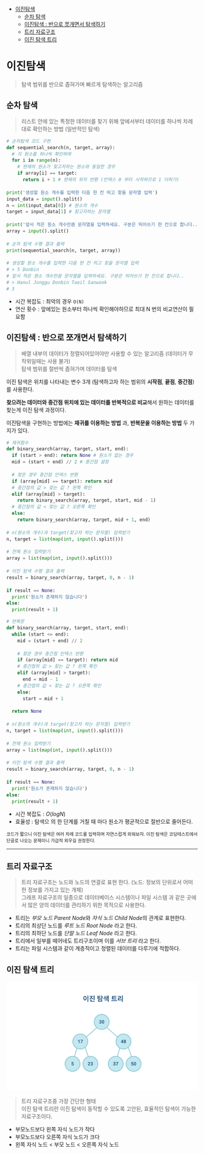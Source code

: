 - [이진탐색](#이진탐색)
  - [순차 탐색](#순차-탐색)
  - [이진탐색 : 반으로 쪼개면서 탐색하기](#이진탐색--반으로-쪼개면서-탐색하기)
  - [트리 자료구조](#트리-자료구조)
  - [이진 탐색 트리](#이진-탐색-트리)


# 이진탐색
> 탐색 범위를 반으로 좁혀가며 빠르게 탐색하는 알고리즘

## 순차 탐색
> 리스트 안에 있는 특정한 데이터를 찾기 위해 앞에서부터 데이터를 하나씩 차례대로 확인하는 방법 (일반적인 탐색)

``` python
# 순차탐색 코드 구현
def sequential_search(n, target, array):
  # 각 원소를 하나씩 확인하며
  for i in range(n):
    # 현재의 원소가 찾고자하는 원소와 동일한 경우
    if array[i] == target:
      return i + 1 # 현재의 위치 반환 (인덱스 0 부터 시작하므로 1 더하기)
    
print('생성할 원소 개수를 입력한 다음 한 칸 띄고 찾을 문자열 입력')
input_data = input().split()
n = int(input_data[0]) # 원소의 개수
target = input_data[1] # 찾고자하는 문자열

print('앞서 적은 원소 개수만큼 문자열을 입력하세요. 구분은 띄어쓰기 한 칸으로 합니다..')
array = input().split()

# 순차 탐색 수행 결과 출력
print(sequential_search(n, target, array))

# 생성할 원소 개수를 입력한 다음 한 칸 띄고 찾을 문자열 입력
# > 5 Donbin
# 앞서 적은 원소 개수만큼 문자열을 입력하세요. 구분은 띄어쓰기 한 칸으로 합니다..
# > Hanul Jonggu Donbin Taeil Sanwook
# 3
```

* 시간 복잡도 : 최악의 경우 `O(N)`
* 연산 횟수 : 앞에있는 원소부터 하나씩 확인해야하므로 최대 N 번의 비교연산이 필요함


## 이진탐색 : 반으로 쪼개면서 탐색하기

> 배열 내부의 데이터가 정렬되어있어야만 사용할 수 있는 알고리즘 (데이터가 무작위일때는 사용 불가) \
> 탐색 범위를 절반씩 좁혀가며 데이터를 탐색

이진 탐색은 위치를 나타내는 변수 3개 (탐색하고자 하는 범위의 **시작점**, **끝점**, **중간점**) 를 사용한다.

**찾으려는 데이터와 중간점 위치에 있는 데이터를 반복적으로 비교**해서 원하는 데이터를 찾는게 이진 탐색 과정이다.

이진탐색을 구현하는 방법에는 **재귀를 이용하는 방법** 과, **반복문을 이용하는 방법** 두 가지가 있다. 

``` python
# 재귀함수
def binary_search(array, target, start, end):
  if (start > end): return None # 원소가 없는 경우
  mid = (start + end) // 2 # 중간점 설정
  
  # 찾은 경우 중간점 인덱스 반환
  if (array[mid] == target): return mid
  # 중간점의 값 > 찾는 값 ? 왼쪽 확인
  elif (array[mid] > target):
    return binary_search(array, target, start, mid - 1)
  # 중간점의 값 < 찾는 값 ? 오른쪽 확인
  else:
    return binary_search(array, target, mid + 1, end)
  
# n(원소의 개수)과 target(찾고자 하는 문자열) 입력받기
n, target = list(map(int, input().split()))

# 전체 원소 입력받기
array = list(map(int, input().split()))

# 이진 탐색 수행 결과 출력
result = binary_search(array, target, 0, n - 1)

if result == None:
  print('원소가 존재하지 않습니다')
else:
  print(result + 1)
```

``` python
# 반복문
def binary_search(array, target, start, end):
  while (start <= end):
    mid = (start + end) // 2
    
    # 찾은 경우 중간점 인덱스 반환
    if (array[mid] == target): return mid
    # 중간점의 값 > 찾는 값 ? 왼쪽 확인
    elif (array[mid] > target):
      end = mid - 1
    # 중간점의 값 < 찾는 값 ? 오른쪽 확인
    else:
      start = mid + 1

  return None
  
# n(원소의 개수)과 target(찾고자 하는 문자열) 입력받기
n, target = list(map(int, input().split()))

# 전체 원소 입력받기
array = list(map(int, input().split()))

# 이진 탐색 수행 결과 출력
result = binary_search(array, target, 0, n - 1)

if result == None:
  print('원소가 존재하지 않습니다')
else:
  print(result + 1)
```

* 시간 복잡도 : $O(log N)$
* 효율성 : 탐색으 의 한 단계를 거칠 때 마다 원소가 평균적으로 절반으로 줄어든다. 

<small>코드가 짧으니 이진 탐색은 여러 차례 코드를 입력하며 자연스럽게 외워보자. 이진 탐색은 코딩테스트에서 단골로 나오는 문제이니 가급적 외우길 권장한다.</small>


-----


## 트리 자료구조

> 트리 자료구조는 노드와 노드의 연결로 표현 한다. (노드: 정보의 단위로서 어떠한 정보를 가지고 있는 개체) \
> 그래프 자료구조의 일종으로 데이터베이스 시스템이나 파일 시스템 과 같은 곳에서 많은 양의 데이터를 관리하기 위한 목적으로 사용한다.

* 트리는 *부모 노드 Parent Node*와 *자식 노드 Child Node*의 관계로 표현한다.
* 트리의 최상단 노드를 *루트 노드 Root Node* 라고 한다.
* 트리의 최하단 노드를 *단말 노드 Leaf Node* 라고 한다.
* 트리에서 일부를 떼어네도 트리구조이며 이를 *서브 트리* 라고 한다.
* 트리는 파일 시스템과 같이 계층적이고 정렬된 데이터를 다루기에 적합하다.


## 이진 탐색 트리

<img src="../images/211221_이진탐색트리.PNG">

> 트리 자료구조중 가장 간단한 형태 \
> 이진 탐색 트리란 이진 탐색이 동작할 수 있도록 고안된, 효율적인 탐색이 가능한 자료구조이다.

* 부모노드보다 왼쪽 자식 노드가 작다
* 부모노드보다 오른쪽 자식 노드가 크다
* 왼쪽 자식 노드 < 부모 노드 < 오른쪽 자식 노드

